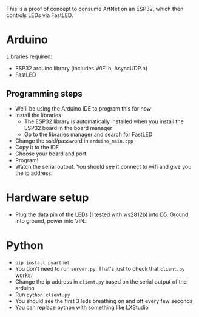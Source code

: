 This is a proof of concept to consume ArtNet on an ESP32, which then controls LEDs via FastLED.

# Arduino
Libraries required:
- ESP32 arduino library (includes WiFi.h, AsyncUDP.h)
- FastLED

## Programming steps
- We'll be using the Arduino IDE to program this for now
- Install the libraries
    - The ESP32 library is automatically installed when you install the ESP32 board in the board manager
    - Go to the libraries manager and search for FastLED
- Change the ssid/password in `arduino_main.cpp`
- Copy it to the IDE
- Choose your board and port
- Program!
- Watch the serial output. You should see it connect to wifi and give you the ip address.

# Hardware setup
- Plug the data pin of the LEDs (I tested with ws2812b) into D5. Ground into ground, power into VIN.

# Python
- `pip install pyartnet`
- You don't need to run `server.py`. That's just to check that `client.py` works.
- Change the ip address in `client.py` based on the serial output of the arduino
- Run `python client.py`
- You should see the first 3 leds breathing on and off every few seconds
- You can replace python with something like LXStudio
